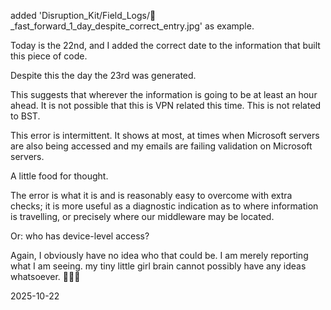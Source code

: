 added 'Disruption_Kit/Field_Logs/🐣_fast_forward_1_day_despite_correct_entry.jpg' as example.  

Today is the 22nd, and I added the correct date to the information that built this piece of code.  

Despite this the day the 23rd was generated.  

This suggests that wherever the information is going to be at least an hour ahead. It is not possible that this is VPN related this time. This is not related to BST.  

This error is intermittent. It shows at most, at times when Microsoft servers are also being accessed and my emails are failing validation on Microsoft servers.  

A little food for thought.  

The error is what it is and is reasonably easy to overcome with extra checks; it is more useful as a diagnostic indication as to where information is travelling, or precisely where our middleware may be located.  

Or: who has device-level access?  

Again, I obviously have no idea who that could be. I am merely reporting what I am seeing. my tiny little girl brain cannot possibly have any ideas whatsoever. 🤣🤣🤣  

2025-10-22  
